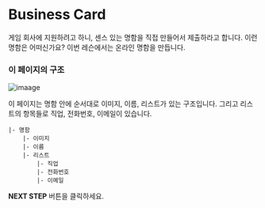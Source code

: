 # Business Card

게임 회사에 지원하려고 하니, 센스 있는 명함을 직접 만들어서 제출하라고 합니다. 
이런 명함은 어떠신가요? 이번 레슨에서는 온라인 명함을 만듭니다. 


### 이 페이지의 구조

![imaage](https://res.cloudinary.com/dyiqg9qhi/image/upload/v1532609841/wire/img-wire-03.jpg)

이 페이지는 명함 안에 순서대로 이미지, 이름, 리스트가 있는 구조입니다. 그리고 리스트의 항목들로 직업, 전화번호, 이메일이 있습니다. 

```
|- 명함
    |- 이미지
    |- 이름
    |- 리스트
	    |- 직업
	    |- 전화번호
	    |- 이메일
```



**NEXT STEP** 버튼을 클릭하세요.